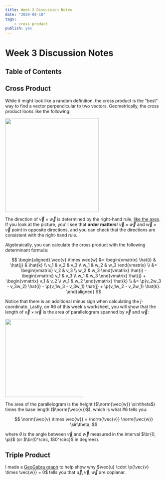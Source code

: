 ```yaml
---
title: Week 3 Discussion Notes
date: "2020-04-18"
tags:
    - cross product
publish: yes
---
```


# Week 3 Discussion Notes

## Table of Contents

## Cross Product

While it might look like a random definition, the cross product is the "best" way to find a vector perpendicular to two vectors. Geometrically, the cross product looks like the following:

<img src="{{ assetsFolder }}/images/cross-product.png" height=300px />

The direction of $\vec{v} \times \vec{w}$ is determined by the right-hand rule, [like the axes](../week-1). If you look at the picture, you'll see that **order matters**! $\vec{v} \times \vec{w}$ and $\vec{w} \times \vec{v}$ point in opposite directions, and you can check that the directions are consistent with the right-hand rule.

Algebraically, you can calculate the cross product with the following determinant formula:

$$
\begin{aligned}
    \vec{v} \times \vec{w}
        &=  \begin{vmatrix}
                \hat{i} & \hat{j} & \hat{k} \\
                v_1 & v_2 & v_3 \\
                w_1 & w_2 & w_3
            \end{vmatrix} \\
        &=
            \begin{vmatrix}
                v_2 & v_3 \\
                w_2 & w_3
            \end{vmatrix}
            \hat{i}
            -
            \begin{vmatrix}
                v_1 & v_3 \\
                w_1 & w_3
            \end{vmatrix}
            \hat{j}
            +
            \begin{vmatrix}
                v_1 & v_2 \\
                w_1 & w_2
            \end{vmatrix}
            \hat{k} \\
        &=
            \p{v_2w_3 - v_3w_2} \hat{i}
            - \p{v_1w_3 - v_3w_1} \hat{j}
            + \p{v_1w_2 - v_2w_1} \hat{k}.
\end{aligned}
$$

Notice that there is an additional minus sign when calculating the $\hat{j}$-coordinate. Lastly, on #6 of this week's worksheet, you will show that the length of $\vec{v} \times \vec{w}$ is the area of parallelogram spanned by $\vec{v}$ and $\vec{w}$:

<img src="{{ assetsFolder }}/images/cross-product-area.png" height=250px />

The area of the parallelogram is the height ($\norm{\vec{w}} \sin\theta$) times the base length ($\norm{\vec{v}}$), which is what #6 tells you:

$$
\norm{\vec{v} \times \vec{w}}
    = \norm{\vec{v}} \norm{\vec{w}} \sin\theta,
$$

where $\theta$ is the angle between $\vec{v}$ and $\vec{w}$ measured in the interval $\br{0, \pi}$ (or $\br{0^\circ, 180^\circ}$ in degrees).

## Triple Product

I made a [GeoGebra graph](https://www.geogebra.org/m/b7hakga5) to help show why $\vec{u} \cdot \p{\vec{v} \times \vec{w}} = 0$ tells you that $\vec{u}, \vec{v}, \vec{w}$ are coplanar.
